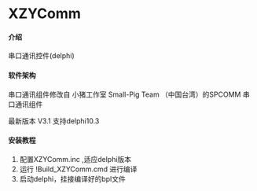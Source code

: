 # XZYComm

#### 介绍
串口通讯控件(delphi)

#### 软件架构
串口通讯组件修改自 小猪工作室 Small-Pig Team （中国台湾）的SPCOMM 串口通讯组件

最新版本 V3.1 支持delphi10.3


#### 安装教程

1.  配置XZYComm.inc ,适应delphi版本
2.  运行 !Build_XZYComm.cmd 进行编译
3.  启动delphi，挂接编译好的bpl文件


